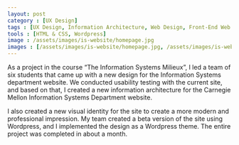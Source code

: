 ```yaml
---
layout: post
category : [UX Design]
tags : [UX Design, Information Architecture, Web Design, Front-End Web Development]
tools : [HTML & CSS, Wordpress]
image : /assets/images/is-website/homepage.jpg
images : [/assets/images/is-website/homepage.jpg, /assets/images/is-website/ia-stickies.jpg, /assets/images/is-website/nav.jpg, /assets/images/is-website/projects.jpg, /assets/images/is-website/project-detail.jpg, /assets/images/is-website/project.jpg, /assets/images/is-website/team.jpg, /assets/images/is-website/events-detail.jpg]
---
```


<p class="description">
As a project in the course “The Information Systems Milieux”, I led a team of six students that came up with a new design for the Information Systems department website. We conducted usability testing with the current site, and based on that, I created a new information architecture for the Carnegie Mellon Information Systems Department website.
</p>
<p class="description">
 I also created a new visual identity for the site to create a more modern and professional impression. My team created a beta version of the site using Wordpress, and I implemented the design as a Wordpress theme. The entire project was completed in about a month.</p>